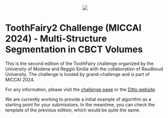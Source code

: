 <p align="center">
<img src="https://rumc-gcorg-p-public.s3.amazonaws.com/b/759/Grand-challenge_banner.x10.jpeg" style="margin: 0 auto;">
</p>

# ToothFairy2 Challenge (MICCAI 2024) - Multi-Structure Segmentation in CBCT Volumes

This is the second edition of the ToothFairy challenge organized by the University of Modena and Reggio Emilia with the collaboration of Raudboud University. The challenge is hosted by grand-challenge and is part of MICCAI 2024.

For any information, please visit the [challenge page](https://toothfairy2.grand-challenge.org/) or the [Ditto website](https://ditto.ing.unimore.it/toothfairy2/).

We are currently working to provide a initial example of algorithm as a starting point for your submissions. In the meantime, you can check the template of the previous edition, which would be quite the same.
